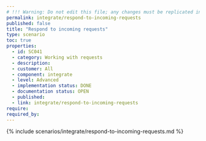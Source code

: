 ```yaml
---
# !!! Warning: Do not edit this file; any changes must be replicated in Excel !!! 
permalink: integrate/respond-to-incoming-requests
published: false
title: "Respond to incoming requests"
type: scenario
toc: true
properties:
  - id: SC041
  - category: Working with requests
  - description:
  - customer: All
  - component: integrate
  - level: Advanced
  - implementation status: DONE
  - documentation status: OPEN
  - published:
  - link: integrate/respond-to-incoming-requests
require:
required_by:
---
```


{% include scenarios/integrate/respond-to-incoming-requests.md %}
